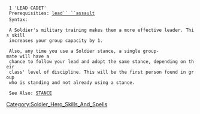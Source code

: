 ` 1 'LEAD CADET'`  
` Prerequisities: `[`lead`` ``assault`](Lead_Assault.md "wikilink")  
` Syntax: `<automatic>  
` `  
` A Soldier's military training makes them a more effective leader. This skill`  
` increases your group capacity by 1.`  
` `  
` Also, any time you use a Soldier stance, a single group-mate will have a`  
` chance to follow your lead and adopt the same stance, depending on their`  
` class' level of discipline. This will be the first person found in group`  
` who is standing and not already using a stance.`  
` `  
` See Also: `[`STANCE`](Stance.md "wikilink")

[Category:Soldier_Hero_Skills_And_Spells](Category:Soldier_Hero_Skills_And_Spells "wikilink")
